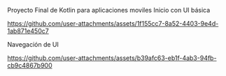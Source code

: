 Proyecto Final de Kotlin para aplicaciones moviles
Inicio con UI básica


https://github.com/user-attachments/assets/1f155cc7-8a52-4403-9e4d-1ab871e450c7


Navegación de UI


https://github.com/user-attachments/assets/b39afc63-eb1f-4ab3-94fb-cb9c4867b900

